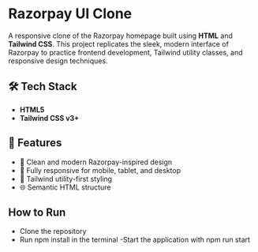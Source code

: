 # Razorpay UI Clone

A responsive clone of the Razorpay homepage built using **HTML** and **Tailwind CSS**. This project replicates the sleek, modern interface of Razorpay to practice frontend development, Tailwind utility classes, and responsive design techniques.

## 🛠️ Tech Stack

- **HTML5**
- **Tailwind CSS v3+**

## 📸 Features

- 💠 Clean and modern Razorpay-inspired design
- 📱 Fully responsive for mobile, tablet, and desktop
- 🎨 Tailwind utility-first styling
- 🌐 Semantic HTML structure

## How to Run

- Clone the repository
- Run npm install in the terminal
-Start the application with npm run start
